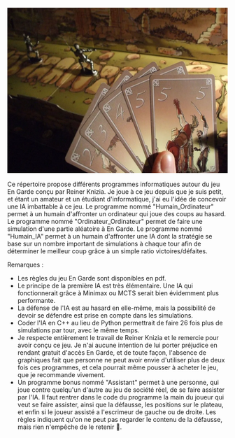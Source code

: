 ![Image du jeu](/doc/engarde.png)

Ce répertoire propose différents programmes informatiques autour du jeu En Garde conçu par Reiner Knizia. Je joue à ce jeu depuis que je suis petit, et étant un amateur et un étudiant d'informatique, j'ai eu l'idée de concevoir une IA imbattable à ce jeu. Le programme nommé "Humain_Ordinateur" permet à un humain d'affronter un ordinateur qui joue des coups au hasard. Le programme nommé "Ordinateur_Ordinateur" permet de faire une simulation d'une partie aléatoire à En Garde. Le programme nommé "Humain_IA" permet à un humain d'affronter une IA dont la stratégie se base sur un nombre important de simulations à chaque tour afin de déterminer le meilleur coup grâce à un simple ratio victoires/défaites.

Remarques :
- Les règles du jeu En Garde sont disponibles en pdf.
- Le principe de la première IA est très élémentaire. Une IA qui fonctionnerait grâce à Minimax ou MCTS serait bien évidemment plus performante.
- La défense de l'IA est au hasard en elle-même, mais la possibilité de devoir se défendre est prise en compte dans les simulations.
- Coder l'IA en C++ au lieu de Python permettrait de faire 26 fois plus de simulations par tour, avec le même temps.
- Je respecte entièrement le travail de Reiner Knizia et le remercie pour avoir conçu ce jeu. Je n'ai aucune intention de lui porter préjudice en rendant gratuit d'accès En Garde, et de toute façon, l'absence de graphiques fait que personne ne peut avoir envie d'utiliser plus de deux fois ces programmes, et cela pourrait même pousser à acheter le jeu, que je recommande vivement.
- Un programme bonus nommé "Assistant" permet à une personne, qui joue contre quelqu'un d'autre au jeu de société réel, de se faire assister par l'IA. Il faut rentrer dans le code du programme la main du joueur qui veut se faire assister, ainsi que la défausse, les positions sur le plateau, et enfin si le joueur assisté a l'escrimeur de gauche ou de droite. Les règles indiquent qu'on ne peut pas regarder le contenu de la défausse, mais rien n'empêche de le retenir 🙂.
